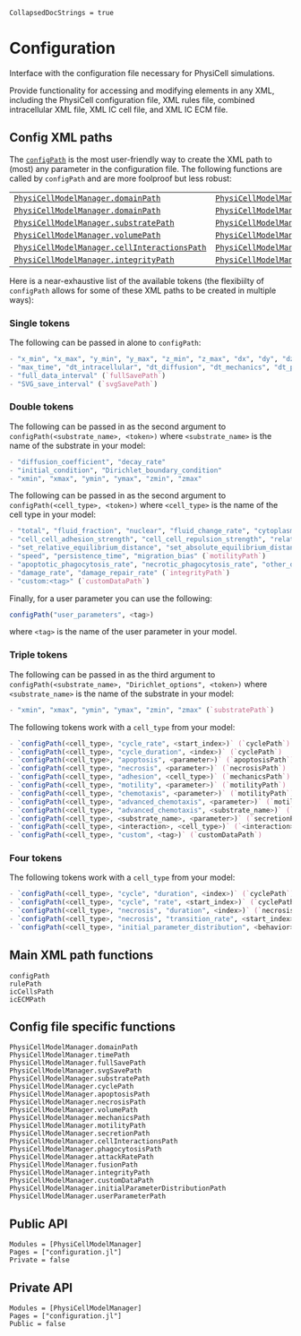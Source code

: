 ```@meta
CollapsedDocStrings = true
```

# Configuration

Interface with the configuration file necessary for PhysiCell simulations.

Provide functionality for accessing and modifying elements in any XML, including the PhysiCell configuration file, XML rules file, combined intracellular XML file, XML IC cell file, and XML IC ECM file.

## Config XML paths
The [`configPath`](@ref) is the most user-friendly way to create the XML path to (most) any parameter in the configuration file.
The following functions are called by `configPath` and are more foolproof but less robust:

|                                      |                                  |                                                  |                                   |
|--------------------------------------|----------------------------------|--------------------------------------------------|-----------------------------------|
| [`PhysiCellModelManager.domainPath`](@ref)           | [`PhysiCellModelManager.timePath`](@ref)         | [`PhysiCellModelManager.fullSavePath`](@ref)                     | [`PhysiCellModelManager.svgSavePath`](@ref)       |
| [`PhysiCellModelManager.domainPath`](@ref)           | [`PhysiCellModelManager.timePath`](@ref)         | [`PhysiCellModelManager.fullSavePath`](@ref)                     | [`PhysiCellModelManager.svgSavePath`](@ref)       |
| [`PhysiCellModelManager.substratePath`](@ref)        | [`PhysiCellModelManager.cyclePath`](@ref)        | [`PhysiCellModelManager.apoptosisPath`](@ref)                    | [`PhysiCellModelManager.necrosisPath`](@ref)      |
| [`PhysiCellModelManager.volumePath`](@ref)           | [`PhysiCellModelManager.mechanicsPath`](@ref)    | [`PhysiCellModelManager.motilityPath`](@ref)                     | [`PhysiCellModelManager.secretionPath`](@ref)     |
| [`PhysiCellModelManager.cellInteractionsPath`](@ref) | [`PhysiCellModelManager.phagocytosisPath`](@ref) | [`PhysiCellModelManager.attackRatePath`](@ref)                   | [`PhysiCellModelManager.fusionPath`](@ref)        |
| [`PhysiCellModelManager.integrityPath`](@ref)        | [`PhysiCellModelManager.customDataPath`](@ref)   | [`PhysiCellModelManager.initialParameterDistributionPath`](@ref) | [`PhysiCellModelManager.userParameterPath`](@ref) |

Here is a near-exhaustive list of the available tokens (the flexibiilty of `configPath` allows for some of these XML paths to be created in multiple ways):

### Single tokens
The following can be passed in alone to `configPath`:
```julia
- "x_min", "x_max", "y_min", "y_max", "z_min", "z_max", "dx", "dy", "dz", "use_2D" (`domainPath`)
- "max_time", "dt_intracellular", "dt_diffusion", "dt_mechanics", "dt_phenotype" (`timePath`)
- "full_data_interval" (`fullSavePath`)
- "SVG_save_interval" (`svgSavePath`)
```

### Double tokens
The following can be passed in as the second argument to `configPath(<substrate_name>, <token>)` where `<substrate_name>` is the name of the substrate in your model:
```julia
- "diffusion_coefficient", "decay_rate"
- "initial_condition", "Dirichlet_boundary_condition"
- "xmin", "xmax", "ymin", "ymax", "zmin", "zmax"
```

The following can be passed in as the second argument to `configPath(<cell_type>, <token>)` where `<cell_type>` is the name of the cell type in your model:
```julia
- "total", "fluid_fraction", "nuclear", "fluid_change_rate", "cytoplasmic_biomass_change_rate", "nuclear_biomass_change_rate", "calcified_fraction", "calcification_rate", "relative_rupture_volume" (`volumePath`)
- "cell_cell_adhesion_strength", "cell_cell_repulsion_strength", "relative_maximum_adhesion_distance", "attachment_elastic_constant", "attachment_rate", "detachment_rate", "maximum_number_of_attachments" (`mechanicsPath`)
- "set_relative_equilibrium_distance", "set_absolute_equilibrium_distance" (`mechanicsPath`)
- "speed", "persistence_time", "migration_bias" (`motilityPath`)
- "apoptotic_phagocytosis_rate", "necrotic_phagocytosis_rate", "other_dead_phagocytosis_rate", "attack_damage_rate", "attack_duration" (`cellInteractionsPath`)
- "damage_rate", "damage_repair_rate" (`integrityPath`)
- "custom:<tag>" (`customDataPath`)
```

Finally, for a user parameter you can use the following:
```julia
configPath("user_parameters", <tag>)
```
where `<tag>` is the name of the user parameter in your model.

### Triple tokens
The following can be passed in as the third argument to `configPath(<substrate_name>, "Dirichlet_options", <token>)` where `<substrate_name>` is the name of the substrate in your model:
```julia
- "xmin", "xmax", "ymin", "ymax", "zmin", "zmax" (`substratePath`)
```

The following tokens work with a `cell_type` from your model:
```julia
- `configPath(<cell_type>, "cycle_rate", <start_index>)` (`cyclePath`)
- `configPath(<cell_type>, "cycle_duration", <index>)` (`cyclePath`)
- `configPath(<cell_type>, "apoptosis", <parameter>)` (`apoptosisPath`)
- `configPath(<cell_type>, "necrosis", <parameter>)` (`necrosisPath`)
- `configPath(<cell_type>, "adhesion", <cell_type>)` (`mechanicsPath`)
- `configPath(<cell_type>, "motility", <parameter>)` (`motilityPath`)
- `configPath(<cell_type>, "chemotaxis", <parameter>)` (`motilityPath`)
- `configPath(<cell_type>, "advanced_chemotaxis", <parameter>)` (`motilityPath`)
- `configPath(<cell_type>, "advanced_chemotaxis", <substrate_name>)` (`motilityPath`)
- `configPath(<cell_type>, <substrate_name>, <parameter>)` (`secretionPath`)
- `configPath(<cell_type>, <interaction>, <cell_type>)` (`<interaction>` is one of "phagocytosis", "fusion", "transformation", "attack_rate") (`cellInteractionsPath`)
- `configPath(<cell_type>, "custom", <tag>)` (`customDataPath`)
```

### Four tokens
The following tokens work with a `cell_type` from your model:
```julia
- `configPath(<cell_type>, "cycle", "duration", <index>)` (`cyclePath`)
- `configPath(<cell_type>, "cycle", "rate", <start_index>)` (`cyclePath`)
- `configPath(<cell_type>, "necrosis", "duration", <index>)` (`necrosisPath`)
- `configPath(<cell_type>, "necrosis", "transition_rate", <start_index>)` (`necrosisPath`)
- `configPath(<cell_type>, "initial_parameter_distribution", <behavior>, <parameter>)` (`initialParameterDistributionPath`)
```

## Main XML path functions
```@docs; canonical=false
configPath
rulePath
icCellsPath
icECMPath
```

## Config file specific functions
```@docs; canonical=false
PhysiCellModelManager.domainPath
PhysiCellModelManager.timePath
PhysiCellModelManager.fullSavePath
PhysiCellModelManager.svgSavePath
PhysiCellModelManager.substratePath
PhysiCellModelManager.cyclePath
PhysiCellModelManager.apoptosisPath
PhysiCellModelManager.necrosisPath
PhysiCellModelManager.volumePath
PhysiCellModelManager.mechanicsPath
PhysiCellModelManager.motilityPath
PhysiCellModelManager.secretionPath
PhysiCellModelManager.cellInteractionsPath
PhysiCellModelManager.phagocytosisPath
PhysiCellModelManager.attackRatePath
PhysiCellModelManager.fusionPath
PhysiCellModelManager.integrityPath
PhysiCellModelManager.customDataPath
PhysiCellModelManager.initialParameterDistributionPath
PhysiCellModelManager.userParameterPath
```

## Public API
```@autodocs
Modules = [PhysiCellModelManager]
Pages = ["configuration.jl"]
Private = false
```

## Private API
```@autodocs
Modules = [PhysiCellModelManager]
Pages = ["configuration.jl"]
Public = false
```